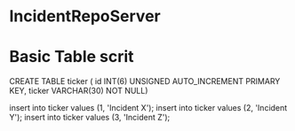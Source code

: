 # IncidentRepoServer


# Basic Table scrit
CREATE TABLE ticker (
id INT(6) UNSIGNED AUTO_INCREMENT PRIMARY KEY,
ticker VARCHAR(30) NOT NULL)



insert into ticker values (1, 'Incident X');
insert into ticker values (2, 'Incident Y');
insert into ticker values (3, 'Incident Z');

